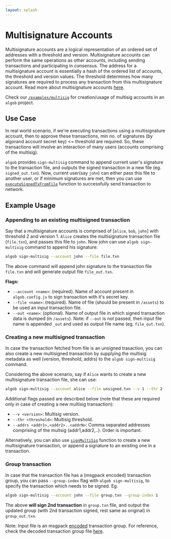 ```yaml
---
layout: splash
---
```


# Multisignature Accounts

Multisignature accounts are a logical representation of an ordered set of addresses with a threshold and version. Multisignature accounts can perform the same operations as other accounts, including sending transactions and participating in consensus. The address for a multisignature account is essentially a hash of the ordered list of accounts, the threshold and version values. The threshold determines how many signatures are required to process any transaction from this multisignature account. Read more about multisignature accounts [here](https://developer.algorand.org/docs/features/accounts/create/#multisignature).

Check our [`/examples/multisig`](https://github.com/scale-it/algo-builder/tree/master/examples/multisig) for creation/usage of multisig accounts in an `algob` project.

## Use Case

In real world scenario, if we're executing transactions using a multisignature account, then to approve these transactions, min no. of signatures (by algorand account secret key) <= threshold are required. So, these transactions will involve an interaction of many users (accounts comprising of the multisig).

`algob` provides `sign-multisig` command to append current user's signature to the transaction file, and outputs the signed transaction in a new file (eg. `signed_out.txn`). Now, current user(say `john`) can either pass this file to another user, or if minimum signatures are met, then you can use [`executeSignedTxFromFile`](https://algobuilder.dev/api/algob/modules.html#executeSignedTxnFromFile) function to successfully send transaction to network.

## Example Usage

### Appending to an existing multisigned transaction

Say that a multisignature accounts is comprised of [`alice`, `bob`, `john`] with threshold 2 and version 1. `Alice` creates the multisignature transaction file (`file.txn`), and passes this file to `john`. Now john can use `algob sign-multisig` command to append his signature:

```bash
algob sign-multisig --account john --file file.txn
```

The above command will append john signature to the transaction file `file.txn` and will generate output file `file_out.txn`.

**Flags:**

- `--account <name>`: (required). Name of account present in `algob.config.js` to sign transaction with it's secret key.
- `--file <name>`: (required). Name of file (should be present in `/assets`) to be used an input transaction file.
- `--out <name>`: (optional). Name of output file in which signed transaction data is dumped (in `/assets`). Note: if `--out` is not passed, then input file name is appended `_out` and used as output file name (eg. `file_out.txn`).

### Creating a new multisigned transaction

In case the transaction fetched from file is an unsigned trasaction, you can also create a new multisigned transaction by supplying the multisig metadata as well (version, threshold, addrs) to the `algob sign-multisig` command.

Considering the above scenario, say if `Alice` wants to create a new multisignature transaction file, she can use:

```bash
algob sign-multisig --account alice --file unsigned.txn --v 1 --thr 2 --addrs <alice-addr>,<bob-addr>,<john-addr>
```

Additional flags passed are described below (note that these are required only in case of creating a new multisig transaction):

- `--v <version>`: Multisig version.
- `--thr <threshold>`: Multisig threshold.
- `--addrs <addr1>,<addr2>..<addrN>`: Comma separated addresses comprising of the multsig (addr1,addr2,..). Order is important.

Alternatively, you can also use [`signMultiSig`](https://algobuilder.dev/api/algob/modules.html#signMultiSig) function to create a new multisignature transaction, or append a signature to an existing one in a transaction.

### Group transaction

In case that the transaction file has a (msgpack encoded) transaction group, you can pass `--group-index` flag with `algob sign-multisig`, to specify the transaction which needs to be signed. Eg.

```bash
algob sign-multisig --account john --file group.txn --group-index 1
```

The above **will sign 2nd transaction** in `group.txn` file, and output the updated group (with 2nd transaction signed, rest same as original) in `group_out.txn`.

Note: Input file is an msgpack [encoded](https://github.com/algorand/go-algorand/blob/master/cmd/tealdbg/samples/txn_group.msgp) transaction group. For reference, check the decoded transaction group file [here](https://github.com/algorand/go-algorand/blob/master/cmd/tealdbg/samples/txn_group.json).

